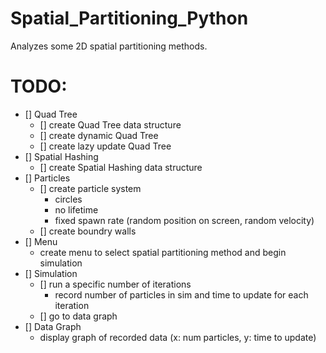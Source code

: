 # Spatial_Partitioning_Python
Analyzes some 2D spatial partitioning methods.

# TODO:
- [] Quad Tree
   - [] create Quad Tree data structure
   - [] create dynamic Quad Tree
   - [] create lazy update Quad Tree
- [] Spatial Hashing
   - [] create Spatial Hashing data structure
- [] Particles
   - [] create particle system
      - circles
      - no lifetime
      - fixed spawn rate (random position on screen, random velocity)
   - [] create boundry walls
- [] Menu
   - create menu to select spatial partitioning method and begin simulation
- [] Simulation
   - [] run a specific number of iterations
      - record number of particles in sim and time to update for each iteration
   - [] go to data graph 
- [] Data Graph
   - display graph of recorded data (x: num particles, y: time to update)